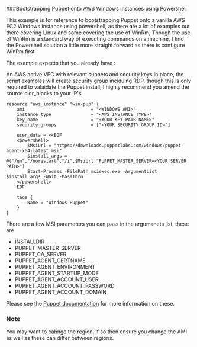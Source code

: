 ###Bootstrapping Puppet onto AWS Windows Instances using Powershell

This example is for reference to bootstrapping Puppet onto a vanilla AWS EC2 Windows instance using powershell, as there are a lot of examples out there covering Linux and some covering the use of WinRm, Though the use of WinRm is a standard way of executing commands on a machine, I find the Powershell solution a little more straight forward as there is configure WinRm first.

The example expects that you already have :

An AWS active VPC with relevant subnets and security keys in place, the script examples will create security group inclduing RDP, though this is only required to valaidate the Puppet install, I highly recommend you amend the source cidr_blocks to your IP's.

```
resource "aws_instance" "win-pup" {
    ami                         = "<WINDOWS AMI>"
    instance_type               = "<AWS INSTANCE TYPE>"
    key_name                    = "<YOUR KEY PAIR NAME>"
    security_groups             = ["<YOUR SECURITY GROUP ID>"]

    user_data = <<EOF
    <powershell>
        $MsiUrl = "https://downloads.puppetlabs.com/windows/puppet-agent-x64-latest.msi"
        $install_args = @("/qn","/norestart","/i",$MsiUrl,"PUPPET_MASTER_SERVER=<YOUR SERVER PATH>")
        Start-Process -FilePath msiexec.exe -ArgumentList $install_args -Wait -PassThru
    </powershell>
    EOF
    
    tags {
        Name = "Windows-Puppet"
    }
}
```

There are a few MSI parameters you can pass in the argumanets list, these are

* INSTALLDIR
* PUPPET_MASTER_SERVER
* PUPPET_CA_SERVER
* PUPPET_AGENT_CERTNAME
* PUPPET_AGENT_ENVIRONMENT
* PUPPET_AGENT_STARTUP_MODE
* PUPPET_AGENT_ACCOUNT_USER
* PUPPET_AGENT_ACCOUNT_PASSWORD
* PUPPET_AGENT_ACCOUNT_DOMAIN


Please see the [Puppet documentation](https://docs.puppet.com/puppet/latest/reference/install_windows.html#msi-properties) for more information on these.

### Note

You may want to cahnge the region, if so then ensure you change the AMI as well as these can differ between regions.
